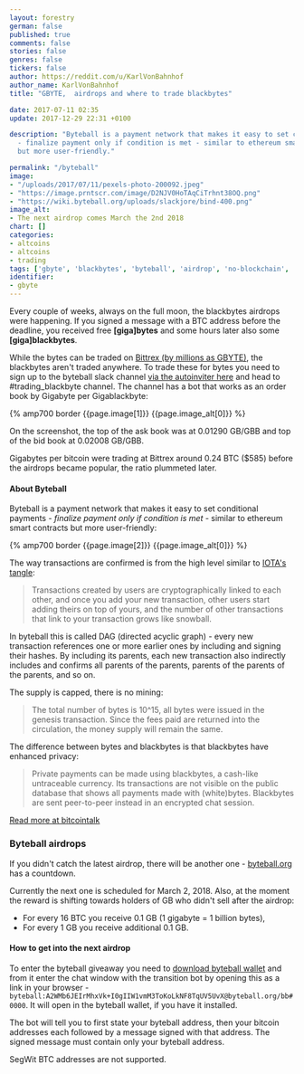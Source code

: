 ```yaml
---
layout: forestry
german: false
published: true
comments: false
stories: false
genres: false
tickers: false
author: https://reddit.com/u/KarlVonBahnhof
author_name: KarlVonBahnhof
title: "GBYTE,  airdrops and where to trade blackbytes"

date: 2017-07-11 02:35
update: 2017-12-29 22:31 +0100

description: "Byteball is a payment network that makes it easy to set conditional payments
  - finalize payment only if condition is met - similar to ethereum smart contracts
  but more user-friendly."

permalink: "/byteball"
image:
- "/uploads/2017/07/11/pexels-photo-200092.jpeg"
- "https://image.prntscr.com/image/D2NJV0HoTAqCiTrhnt38OQ.png"
- "https://wiki.byteball.org/uploads/slackjore/bind-400.png"
image_alt:
- The next airdrop comes March the 2nd 2018
chart: []
categories:
- altcoins
- altcoins
- trading
tags: ['gbyte', 'blackbytes', 'byteball', 'airdrop', 'no-blockchain', 'crypto-trading']
identifier:
- gbyte
---
```

Every couple of weeks, always on the full moon, the blackbytes airdrops were happening. If you signed a message with a BTC address before the deadline, you received free **[giga]bytes** and some hours later also some **[giga]blackbytes**.

While the bytes can be traded on [Bittrex (by millions as GBYTE)](https://bittrex.com/Market/Index?MarketName=BTC-GBYTE), the blackbytes aren't traded anywhere. To trade these for bytes you need to sign up to the byteball slack channel [via the autoinviter here](http://slack.byteball.org/) and head to #trading_blackbyte channel. The channel has a bot that works as an order book by Gigabyte per Gigablackbyte:

{% amp700 border {{page.image[1]}} {{page.image_alt[0]}} %}

On the screenshot, the top of the ask book was at 0.01290 GB/GBB and top of the bid book at 0.02008 GB/GBB.

Gigabytes per bitcoin were trading at Bittrex around 0.24 BTC ($585) before the airdrops became popular, the ratio plummeted later.

#### About Byteball

Byteball is a payment network that makes it easy to set conditional payments - *finalize payment only if condition is met* - similar to ethereum smart contracts but more user-friendly:

{% amp700 border {{page.image[2]}} {{page.image_alt[0]}} %}


The way transactions are confirmed is from the high level similar to [IOTA's tangle](https://www.altcointrading.net/iota):

> Transactions created by users are cryptographically linked to each other, and once you add your new transaction, other users start adding theirs on top of yours, and the number of other transactions that link to your transaction grows like snowball.

In byteball this is called DAG (directed acyclic graph) - every new transaction references one or more earlier ones by including and signing their hashes. By including its parents, each new transaction also indirectly includes and confirms all parents of the parents, parents of the parents of the parents, and so on.


The supply is capped, there is no mining:

> The total number of bytes is 10^15, all bytes were issued in the genesis transaction. Since the fees paid are returned into the circulation, the money supply will remain the same.

The difference between bytes and blackbytes is that blackbytes have enhanced privacy:

>  Private payments can be made using blackbytes, a cash-like untraceable currency. Its transactions are not visible on the public database that shows all payments made with (white)bytes. Blackbytes are sent peer-to-peer instead in an encrypted chat session.

[Read more at bitcointalk](https://bitcointalk.org/index.php?topic=1608859.0)

### Byteball airdrops

If you didn't catch the latest airdrop, there will be another one - [byteball.org](https://byteball.org) has a countdown.

Currently the next one is scheduled for March 2, 2018. Also, at the moment the reward is shifting towards holders of GB who didn't sell after the airdrop:

* For every 16 BTC you receive 0.1 GB (1 gigabyte = 1 billion bytes),
* For every 1 GB you receive additional 0.1 GB.

#### How to get into the next airdrop

To enter the byteball giveaway you need to [download byteball wallet](https://byteball.org/#download) and from it enter the chat window with the transition bot by opening this as a link in your browser - `byteball:A2WMb6JEIrMhxVk+I0gIIW1vmM3ToKoLkNF8TqUV5UvX@byteball.org/bb#0000`. It will open in the byteball wallet, if you have it installed.

The bot will tell you to first state your byteball address, then your bitcoin addresses each followed by a message signed with that address. The signed message must contain only your byteball address.

SegWit BTC addresses are not supported.
